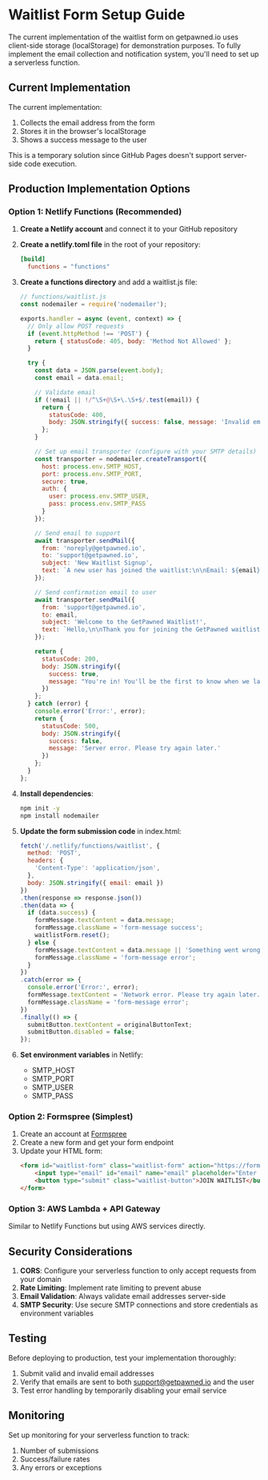 # Waitlist Form Setup Guide

The current implementation of the waitlist form on getpawned.io uses client-side storage (localStorage) for demonstration purposes. To fully implement the email collection and notification system, you'll need to set up a serverless function.

## Current Implementation

The current implementation:
1. Collects the email address from the form
2. Stores it in the browser's localStorage
3. Shows a success message to the user

This is a temporary solution since GitHub Pages doesn't support server-side code execution.

## Production Implementation Options

### Option 1: Netlify Functions (Recommended)

1. **Create a Netlify account** and connect it to your GitHub repository

2. **Create a netlify.toml file** in the root of your repository:
   ```toml
   [build]
     functions = "functions"
   ```

3. **Create a functions directory** and add a waitlist.js file:
   ```javascript
   // functions/waitlist.js
   const nodemailer = require('nodemailer');

   exports.handler = async (event, context) => {
     // Only allow POST requests
     if (event.httpMethod !== 'POST') {
       return { statusCode: 405, body: 'Method Not Allowed' };
     }

     try {
       const data = JSON.parse(event.body);
       const email = data.email;

       // Validate email
       if (!email || !/^\S+@\S+\.\S+$/.test(email)) {
         return {
           statusCode: 400,
           body: JSON.stringify({ success: false, message: 'Invalid email address' })
         };
       }

       // Set up email transporter (configure with your SMTP details)
       const transporter = nodemailer.createTransport({
         host: process.env.SMTP_HOST,
         port: process.env.SMTP_PORT,
         secure: true,
         auth: {
           user: process.env.SMTP_USER,
           pass: process.env.SMTP_PASS
         }
       });

       // Send email to support
       await transporter.sendMail({
         from: 'noreply@getpawned.io',
         to: 'support@getpawned.io',
         subject: 'New Waitlist Signup',
         text: `A new user has joined the waitlist:\n\nEmail: ${email}\nDate: ${new Date().toISOString()}`
       });

       // Send confirmation email to user
       await transporter.sendMail({
         from: 'support@getpawned.io',
         to: email,
         subject: 'Welcome to the GetPawned Waitlist!',
         text: `Hello,\n\nThank you for joining the GetPawned waitlist! We're excited to have you on board.\n\nYou'll be among the first to know when we launch our revolutionary platform for pawn shop owners.\n\nStay tuned for updates and exclusive early access opportunities.\n\nBest regards,\nThe GetPawned Team`
       });

       return {
         statusCode: 200,
         body: JSON.stringify({
           success: true,
           message: "You're in! You'll be the first to know when we launch. 🚀"
         })
       };
     } catch (error) {
       console.error('Error:', error);
       return {
         statusCode: 500,
         body: JSON.stringify({
           success: false,
           message: 'Server error. Please try again later.'
         })
       };
     }
   };
   ```

4. **Install dependencies**:
   ```bash
   npm init -y
   npm install nodemailer
   ```

5. **Update the form submission code** in index.html:
   ```javascript
   fetch('/.netlify/functions/waitlist', {
     method: 'POST',
     headers: {
       'Content-Type': 'application/json',
     },
     body: JSON.stringify({ email: email })
   })
   .then(response => response.json())
   .then(data => {
     if (data.success) {
       formMessage.textContent = data.message;
       formMessage.className = 'form-message success';
       waitlistForm.reset();
     } else {
       formMessage.textContent = data.message || 'Something went wrong. Please try again.';
       formMessage.className = 'form-message error';
     }
   })
   .catch(error => {
     console.error('Error:', error);
     formMessage.textContent = 'Network error. Please try again later.';
     formMessage.className = 'form-message error';
   })
   .finally(() => {
     submitButton.textContent = originalButtonText;
     submitButton.disabled = false;
   });
   ```

6. **Set environment variables** in Netlify:
   - SMTP_HOST
   - SMTP_PORT
   - SMTP_USER
   - SMTP_PASS

### Option 2: Formspree (Simplest)

1. Create an account at [Formspree](https://formspree.io/)
2. Create a new form and get your form endpoint
3. Update your HTML form:
   ```html
   <form id="waitlist-form" class="waitlist-form" action="https://formspree.io/f/your-form-id" method="POST">
       <input type="email" id="email" name="email" placeholder="Enter your email" required>
       <button type="submit" class="waitlist-button">JOIN WAITLIST</button>
   </form>
   ```

### Option 3: AWS Lambda + API Gateway

Similar to Netlify Functions but using AWS services directly.

## Security Considerations

1. **CORS**: Configure your serverless function to only accept requests from your domain
2. **Rate Limiting**: Implement rate limiting to prevent abuse
3. **Email Validation**: Always validate email addresses server-side
4. **SMTP Security**: Use secure SMTP connections and store credentials as environment variables

## Testing

Before deploying to production, test your implementation thoroughly:
1. Submit valid and invalid email addresses
2. Verify that emails are sent to both support@getpawned.io and the user
3. Test error handling by temporarily disabling your email service

## Monitoring

Set up monitoring for your serverless function to track:
1. Number of submissions
2. Success/failure rates
3. Any errors or exceptions